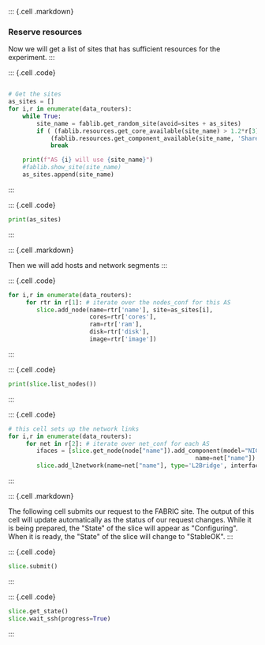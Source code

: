 
::: {.cell .markdown}
### Reserve resources

Now we will get a list of sites that has sufficient resources for the experiment.
:::


::: {.cell .code}
```python

# Get the sites
as_sites = []
for i,r in enumerate(data_routers):   
    while True:
        site_name = fablib.get_random_site(avoid=sites + as_sites)
        if ( (fablib.resources.get_core_available(site_name) > 1.2*r[3]['cores']) and
            (fablib.resources.get_component_available(site_name, 'SharedNIC-ConnectX-6') > 1.2**r[3]['nic']) ):
            break

    print(f"AS {i} will use {site_name}")
    #fablib.show_site(site_name)
    as_sites.append(site_name)

```
:::

::: {.cell .code}
```python
print(as_sites)
```
:::

::: {.cell .markdown}

Then we will add hosts and network segments
:::

::: {.cell .code}
```python
for i,r in enumerate(data_routers):
     for rtr in r[1]: # iterate over the nodes_conf for this AS
        slice.add_node(name=rtr['name'], site=as_sites[i], 
                       cores=rtr['cores'], 
                       ram=rtr['ram'], 
                       disk=rtr['disk'], 
                       image=rtr['image'])
```
:::




::: {.cell .code}
```python
print(slice.list_nodes())
```
:::


::: {.cell .code}
```python
# this cell sets up the network links 
for i,r in enumerate(data_routers):
     for net in r[2]: # iterate over net_conf for each AS
        ifaces = [slice.get_node(node["name"]).add_component(model="NIC_Basic", 
                                                     name=net["name"]).get_interfaces()[0] for node in net['nodes'] ]
        slice.add_l2network(name=net["name"], type='L2Bridge', interfaces=ifaces)
```
:::


::: {.cell .markdown}

The following cell submits our request to the FABRIC site. The output of this cell will update automatically as the status of our request changes.
While it is being prepared, the "State" of the slice will appear as "Configuring".
When it is ready, the "State" of the slice will change to "StableOK".
:::


::: {.cell .code}
```python
slice.submit()
```
:::


::: {.cell .code}
```python
slice.get_state()
slice.wait_ssh(progress=True)
```
:::
